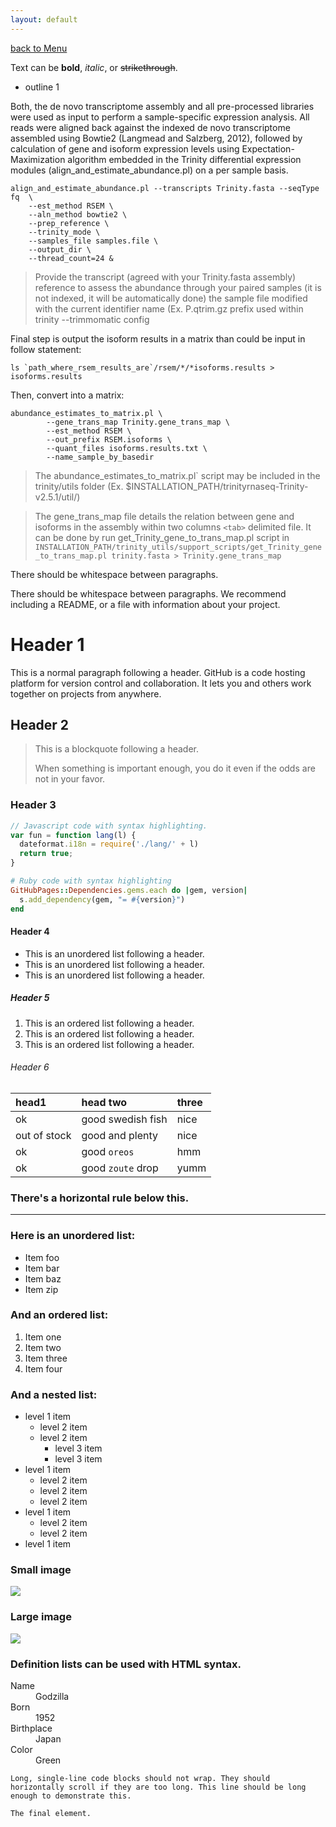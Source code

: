 ```yaml
---
layout: default
---
```

[back to Menu](../)

Text can be **bold**, _italic_, or ~~strikethrough~~.

- outline 1

Both, the de novo transcriptome assembly and all pre-processed libraries were used as input to perform a sample-specific expression analysis. All reads were aligned back against the indexed de novo transcriptome assembled using Bowtie2 (Langmead and Salzberg, 2012), followed by calculation of gene and isoform expression levels using Expectation-Maximization algorithm embedded in the Trinity differential expression modules (align_and_estimate_abundance.pl) on a per sample basis.

```shell
align_and_estimate_abundance.pl --transcripts Trinity.fasta --seqType fq  \
    --est_method RSEM \
    --aln_method bowtie2 \
    --prep_reference \
    --trinity_mode \
    --samples_file samples.file \ 
    --output_dir \
    --thread_count=24 &

```

>  Provide the transcript (agreed with your Trinity.fasta assembly) reference to assess the abundance through your paired samples (it is not indexed, it will be automatically done)
> the sample file modified with the current identifier name (Ex. P.qtrim.gz prefix used within trinity --trimmomatic config

Final step is output the isoform results in a matrix than could be input in follow statement:

```
ls `path_where_rsem_results_are`/rsem/*/*isoforms.results > isoforms.results
```

Then, convert into a matrix:



```
abundance_estimates_to_matrix.pl \
        --gene_trans_map Trinity.gene_trans_map \
        --est_method RSEM \
        --out_prefix RSEM.isoforms \
        --quant_files isoforms.results.txt \
        --name_sample_by_basedir
```
> The abundance_estimates_to_matrix.pl` script may be included in the trinity/utils folder (Ex. $INSTALLATION_PATH/trinityrnaseq-Trinity-v2.5.1/util/)

> The gene_trans_map file details the relation between gene and isoforms in the assembly within two columns `<tab>` delimited file. It can be done by run get_Trinity_gene_to_trans_map.pl script in `INSTALLATION_PATH/trinity_utils/support_scripts/get_Trinity_gene_to_trans_map.pl trinity.fasta > Trinity.gene_trans_map`

There should be whitespace between paragraphs.

There should be whitespace between paragraphs. We recommend including a README, or a file with information about your project.

# [](#header-1)Header 1

This is a normal paragraph following a header. GitHub is a code hosting platform for version control and collaboration. It lets you and others work together on projects from anywhere.

## [](#header-2)Header 2

> This is a blockquote following a header.
>
> When something is important enough, you do it even if the odds are not in your favor.

### [](#header-3)Header 3

```js
// Javascript code with syntax highlighting.
var fun = function lang(l) {
  dateformat.i18n = require('./lang/' + l)
  return true;
}
```

```ruby
# Ruby code with syntax highlighting
GitHubPages::Dependencies.gems.each do |gem, version|
  s.add_dependency(gem, "= #{version}")
end
```

#### [](#header-4)Header 4

*   This is an unordered list following a header.
*   This is an unordered list following a header.
*   This is an unordered list following a header.

##### [](#header-5)Header 5

1.  This is an ordered list following a header.
2.  This is an ordered list following a header.
3.  This is an ordered list following a header.

###### [](#header-6)Header 6

| head1        | head two          | three |
|:-------------|:------------------|:------|
| ok           | good swedish fish | nice  |
| out of stock | good and plenty   | nice  |
| ok           | good `oreos`      | hmm   |
| ok           | good `zoute` drop | yumm  |

### There's a horizontal rule below this.

* * *

### Here is an unordered list:

*   Item foo
*   Item bar
*   Item baz
*   Item zip

### And an ordered list:

1.  Item one
1.  Item two
1.  Item three
1.  Item four

### And a nested list:

- level 1 item
  - level 2 item
  - level 2 item
    - level 3 item
    - level 3 item
- level 1 item
  - level 2 item
  - level 2 item
  - level 2 item
- level 1 item
  - level 2 item
  - level 2 item
- level 1 item

### Small image

![](https://assets-cdn.github.com/images/icons/emoji/octocat.png)

### Large image

![](https://guides.github.com/activities/hello-world/branching.png)


### Definition lists can be used with HTML syntax.

<dl>
<dt>Name</dt>
<dd>Godzilla</dd>
<dt>Born</dt>
<dd>1952</dd>
<dt>Birthplace</dt>
<dd>Japan</dd>
<dt>Color</dt>
<dd>Green</dd>
</dl>

```
Long, single-line code blocks should not wrap. They should horizontally scroll if they are too long. This line should be long enough to demonstrate this.
```

```
The final element.
```

